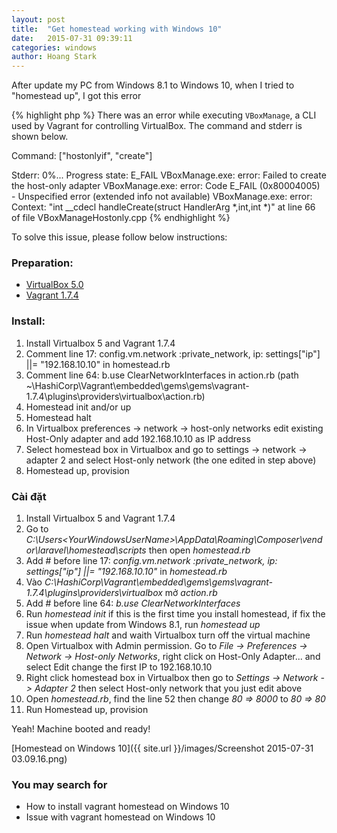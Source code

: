 ```yaml
---
layout: post
title:  "Get homestead working with Windows 10"
date:   2015-07-31 09:39:11
categories: windows
author: Hoang Stark
---
```

After update my PC from Windows 8.1 to Windows 10, when I tried to "homestead up", I got this error

{% highlight php %}
There was an error while executing `VBoxManage`, a CLI used by Vagrant
for controlling VirtualBox. The command and stderr is shown below.

Command: ["hostonlyif", "create"]

Stderr: 0%...
Progress state: E_FAIL
VBoxManage.exe: error: Failed to create the host-only adapter
VBoxManage.exe: error: Code E_FAIL (0x80004005) - Unspecified error (extended info not available)
VBoxManage.exe: error: Context: "int __cdecl handleCreate(struct HandlerArg *,int,int *)" at line 66 of file VBoxManageHostonly.cpp
{% endhighlight %}

To solve this issue, please follow below instructions:

### Preparation:
- [VirtualBox 5.0](https://www.virtualbox.org/wiki/Downloads)
- [Vagrant 1.7.4](https://www.vagrantup.com/downloads.html)

### Install:
1. Install Virtualbox 5 and Vagrant 1.7.4
2. Comment line 17: config.vm.network :private_network, ip: settings["ip"] ||= "192.168.10.10" in homestead.rb
3. Comment line 64: b.use ClearNetworkInterfaces in action.rb (path ~\HashiCorp\Vagrant\embedded\gems\gems\vagrant-1.7.4\plugins\providers\virtualbox\action.rb)
4. Homestead init and/or up
5. Homestead halt
6. In Virtualbox preferences -> network -> host-only networks edit existing Host-Only adapter and add 192.168.10.10 as IP address
7. Select homestead box in Virtualbox and go to settings -> network -> adapter 2 and select Host-only network (the one edited in step above)
8. Homestead up, provision

### Cài đặt
1. Install Virtualbox 5 and Vagrant 1.7.4
2. Go to *C:\Users\<YourWindowsUserName>\AppData\Roaming\Composer\vendor\laravel\homestead\scripts* then open *homestead.rb*
3. Add # before line 17: *config.vm.network :private_network, ip: settings["ip"] ||= "192.168.10.10"* in *homestead.rb*
4. Vào *C:\HashiCorp\Vagrant\embedded\gems\gems\vagrant-1.7.4\plugins\providers\virtualbox* mở *action.rb*
5. Add # before line 64: *b.use ClearNetworkInterfaces*
6. Run *homestead init* if this is the first time you install homestead, if fix the issue when update from Windows 8.1, run *homestead up*
7. Run *homestead halt* and waith Virtualbox turn off the virtual machine
8. Open Virtualbox with Admin permission. Go to *File -> Preferences -> Network -> Host-only Networks*, right click on Host-Only Adapter... and select Edit change the first IP to 192.168.10.10
9. Right click homestead box in Virtualbox then go to *Settings -> Network -> Adapter 2* then select Host-only network that you just edit above
10. Open *homestead.rb*, find the line 52 then change *80 => 8000* to *80 => 80*
11. Run Homestead up, provision

Yeah! Machine booted and ready!

[Homestead on Windows 10]({{ site.url }}/images/Screenshot 2015-07-31 03.09.16.png)

### You may search for
- How to install vagrant homestead on Windows 10
- Issue with vagrant homestead on Windows 10
